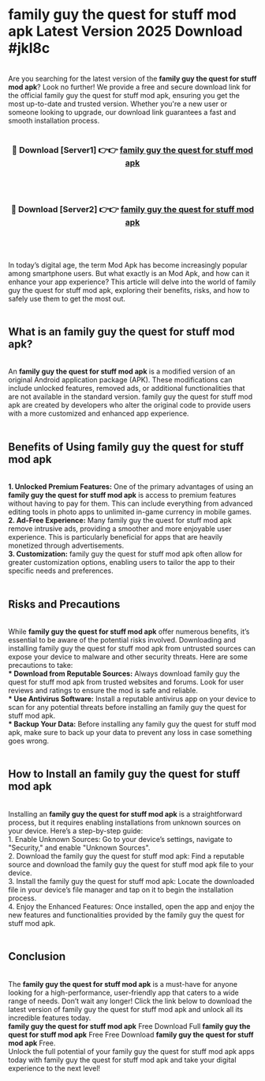 # family guy the quest for stuff mod apk Latest Version 2025 Download #jkl8c<br>
<br>
Are you searching for the latest version of the <strong>family guy the quest for stuff mod apk</strong>? Look no further! We provide a free and secure download link for the official family guy the quest for stuff mod apk, ensuring you get the most up-to-date and trusted version. Whether you're a new user or someone looking to upgrade, our download link guarantees a fast and smooth installation process.
<br>
<br>
<div align="center">
<h3>🔴 Download [Server1] 👉👉 <a href="https://modyolo.store/family_guy_the_quest_for_stuff_mod_apk">family guy the quest for stuff mod apk</a></h3><br>
<br>
<h3>🔴 Download [Server2] 👉👉 <a href="https://modyolo.store/=family_guy_the_quest_for_stuff_mod_apk">family guy the quest for stuff mod apk</a></h3><br>
</div>
<br>
<br>
In today’s digital age, the term Mod Apk has become increasingly popular among smartphone users. But what exactly is an Mod Apk, and how can it enhance your app experience? This article will delve into the world of family guy the quest for stuff mod apk, exploring their benefits, risks, and how to safely use them to get the most out.
<br>
<br>
<h2>What is an family guy the quest for stuff mod apk?</h2>
<br>
An <strong>family guy the quest for stuff mod apk</strong> is a modified version of an original Android application package (APK). These modifications can include unlocked features, removed ads, or additional functionalities that are not available in the standard version. family guy the quest for stuff mod apk are created by developers who alter the original code to provide users with a more customized and enhanced app experience.
<br>
<br>
<h2>Benefits of Using family guy the quest for stuff mod apk</h2>
<br>
<strong> 1. Unlocked Premium Features:</strong> One of the primary advantages of using an <strong>family guy the quest for stuff mod apk</strong> is access to premium features without having to pay for them. This can include everything from advanced editing tools in photo apps to unlimited in-game currency in mobile games.
<br>
<strong> 2. Ad-Free Experience:</strong> Many family guy the quest for stuff mod apk remove intrusive ads, providing a smoother and more enjoyable user experience. This is particularly beneficial for apps that are heavily monetized through advertisements.
<br>
<strong> 3. Customization:</strong> family guy the quest for stuff mod apk often allow for greater customization options, enabling users to tailor the app to their specific needs and preferences.
<br>
<br>
<h2>Risks and Precautions</h2>
<br>
While <strong>family guy the quest for stuff mod apk</strong> offer numerous benefits, it’s essential to be aware of the potential risks involved. Downloading and installing family guy the quest for stuff mod apk from untrusted sources can expose your device to malware and other security threats. Here are some precautions to take:
<br>
<strong> * Download from Reputable Sources:</strong> Always download family guy the quest for stuff mod apk from trusted websites and forums. Look for user reviews and ratings to ensure the mod is safe and reliable.
<br>
<strong> * Use Antivirus Software:</strong> Install a reputable antivirus app on your device to scan for any potential threats before installing an family guy the quest for stuff mod apk.
<br>
<strong> * Backup Your Data:</strong> Before installing any family guy the quest for stuff mod apk, make sure to back up your data to prevent any loss in case something goes wrong.
<br>
<br>
<h2>How to Install an family guy the quest for stuff mod apk</h2>
<br>
Installing an <strong>family guy the quest for stuff mod apk</strong> is a straightforward process, but it requires enabling installations from unknown sources on your device. Here’s a step-by-step guide:
<br>
 1. Enable Unknown Sources: Go to your device’s settings, navigate to "Security," and enable "Unknown Sources".
<br>
 2. Download the family guy the quest for stuff mod apk: Find a reputable source and download the family guy the quest for stuff mod apk file to your device.
<br>
 3. Install the family guy the quest for stuff mod apk: Locate the downloaded file in your device’s file manager and tap on it to begin the installation process.
<br>
 4. Enjoy the Enhanced Features: Once installed, open the app and enjoy the new features and functionalities provided by the family guy the quest for stuff mod apk.
<br>
<br>
<h2><strong>Conclusion</strong></h2>
<br>
The <strong>family guy the quest for stuff mod apk</strong> is a must-have for anyone looking for a high-performance, user-friendly app that caters to a wide range of needs. Don’t wait any longer! Click the link below to download the latest version of family guy the quest for stuff mod apk and unlock all its incredible features today.
<br>
<strong>family guy the quest for stuff mod apk</strong> Free Download Full <strong>family guy the quest for stuff mod apk</strong> Free Free Download <strong>family guy the quest for stuff mod apk</strong> Free.
<br>
Unlock the full potential of your family guy the quest for stuff mod apk apps today with family guy the quest for stuff mod apk and take your digital experience to the next level!

